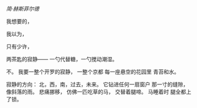 *简·赫斯菲尔德* 

我想要的，

我以为，

只有少许，

两茶匙的寂静——
一勺代替糖，一勺搅动潮湿。

不。
我要一整个开罗的寂静， 
一整个京都 
每一座悬空的花园里
青苔和水。

寂静的方向：
北，西，南，过去，未来。
它钻进任何一扇窗户
那一寸的缝隙，
像斜落的雨。
悲痛挪移，
仿佛一匹吃草的马，
交替着腿啼。
马睡着时
腿全都上了锁。